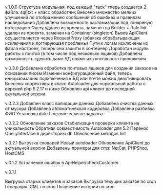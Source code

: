 v.1.0.0
Структура модульная, под каждый "таск" тперь создается 2 файла: sql|txt + класс обработчик
Внесено множество мелких улучшений по отображению сообшений об ошибках и правилам наследования
Добавлена возможность кастомизации под конкреную интеграцию
Query удален из проекта, заменен на Builder + Rule
Init удален из проекта, заменен на Container (singleton)
Вызов ApiClient осуществляется через RequestProxy (обвязка обрабатывающая исключения и логгируюшая проблемы)
Пути к логам исключены из файла настроек, теперь они зашиты в контейнер
Доработан модуль работы с почтой (в том числе под несколько ящиков)
Добавлена возможность сделать дамп БД прямо из консольного приложения

v.0.3.0
Добавлена обработка почтовых ящиков для создания заказов на основании писем
Изменен конфигурационный файл, теперь инициализацию подключения к БД или почте можно деактивировать
Внесены коррективы в класс Autoloader для нормальной работы с версией php 5.2.17 и ниже
Обновлен api клиент до последней акутальной версии

v.0.2.3
Добавлен класс валидации данных
Добавлена очистка данных от мусора
Добавлена автоматическая кодировка
Добавлена разбивка ФИО
Установка date.timezone если не заданна

v.0.2.2
Обновление заказов
Стабилизация проверки клиента на уникальность
Обратная совместимость Autoloader для 5.2
Перенос QueryInterface в директорию db
Обновление методов Init

v.0.2.1
Выгрузка словарей
Новый autoloader
Обновление ApiClient до актуальной версии
Добавлены примеры для cms: NetCat, PHPShop, HostCMS

v.0.1.2
Устранение ошибок в ApiHelper/checkCustomer

v.0.1.1

Выгрузка старых клиентов и заказов
Выгрузка текущих заказов по cron
Генерация ICML по cron
Получение истории по cron
